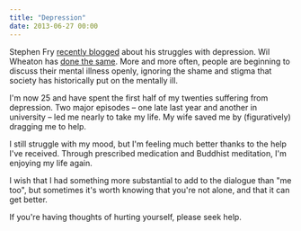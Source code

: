```yaml
---
title: "Depression"
date: 2013-06-27 00:00
---
```


<p>Stephen Fry <a href="http://www.stephenfry.com/2013/06/24/only-the-lonely/">recently blogged</a> about his struggles with depression. Wil Wheaton has <a href="http://wilwheaton.net/2012/09/depression-lies/">done the same</a>. More and more often, people are beginning to discuss their mental illness openly, ignoring the shame and stigma that society has historically put on the mentally ill. </p>

<p>I'm now 25 and have spent the first half of my twenties suffering from depression. Two major episodes – one late last year and another in university – led me nearly to take my life. My wife saved me by (figuratively) dragging me to help. </p>

<p>I still struggle with my mood, but I'm feeling much better thanks to the help I've received. Through prescribed medication and Buddhist meditation, I'm enjoying my life again. </p>

<p>I wish that I had something more substantial to add to the dialogue than "me too", but sometimes it's worth knowing that you're not alone, and that it can get better. </p>

<p>If you're having thoughts of hurting yourself, please seek help.</p>

<!-- more -->

